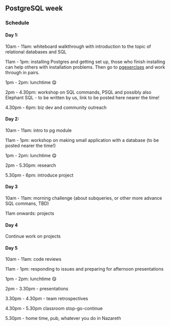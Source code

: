## PostgreSQL week

### Schedule

#### Day 1:

10am - 11am: whiteboard walkthrough with introduction to the topic of relational databases and SQL

11am - 1pm: installing Postgres and getting set up, those who finish installing can help others with installation problems. Then go to [pgexercises](https://www.pgexercises.com/gettingstarted.html) and work through in pairs.

1pm - 2pm: lunchtime 😋

2pm - 4.30pm: workshop on SQL commands, PSQL and possibly also Elephant SQL - to be written by us, link to be posted here nearer the time!

4.30pm - 6pm: biz dev and community outreach

#### Day 2:

10am - 11am: intro to pg module

11am - 1pm: workshop on making small application with a database (to be posted nearer the time!)

1pm - 2pm: lunchtime 😋

2pm - 5.30pm: research

5.30pm - 6pm: introduce project

#### Day 3

10am - 11am: morning challenge (about subqueries, or other more advance SQL commans, TBD)

11am onwards: projects


#### Day 4

Continue work on projects

#### Day 5

10am - 11am: code reviews

11am - 1pm: responding to issues and preparing for afternoon presentations

1pm - 2pm: lunchtime 😋

2pm - 3.30pm - presentations

3.30pm - 4.30pm - team retrospectives

4.30pm - 5.30pm classroom stop-go-continue

5.30pm - home time, pub, whatever you do in Nazareth
